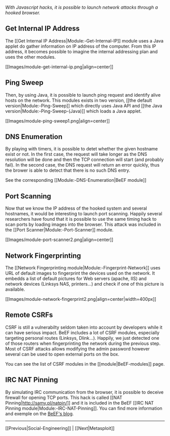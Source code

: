 _With Javascript hacks, it is possible to launch network attacks through a hooked browser._

## Get Internal IP Address

The [[Get Internal IP Address|Module:-Get-Internal-IP]] module uses a Java applet do gather information on IP address of the computer. From this IP address, it becomes possible to imagine the internal addressing plan and uses the other modules.

[[Images/module-get-internal-ip.png|align=center]]

## Ping Sweep 

Then, by using Java, it is possible to launch ping request and identify alive hosts on the network. This modules exists in two version, [[the default version|Module:-Ping-Sweep]] which directly uses Java API and [[the Java version|Module:-Ping-Sweep-(Java)]] which loads a Java applet.

[[Images/module-ping-sweep1.png|align=center]]

## DNS Enumeration

By playing with timers, it is possible to detet whether the given hostname exist or not. In the first case, the request will take longer as the DNS resolution will be done and then the TCP connection will start (and probably fail). In the second case, the DNS request will return an error quickly, thus the brower is able to detect that there is no such DNS entry.

See the corresponding [[Module:-DNS-Enumeration|BeEF module]]

## Port Scanning

Now that we know the IP address of the hooked system and several hostnames, it would be interesting to launch port scanning. Happily several researchers have found that it is possible to use the same timing hack to scan ports by loading images into the browser. This attack was included in the [[Port Scanner|Module:-Port-Scanner]] module.

[[Images/module-port-scanner2.png|align=center]]

## Network Fingerprinting

The [[Network Fingerprinting module|Module:-Fingerprint-Network]] uses URL of default images to fingerprint the devices used on the network. It embedds a list of default pictures for Web servers (apache, IIS) and network devices (Linksys NAS, printers...) and check if one of this picture is available.

[[Images/module-network-fingerprint2.png|align=center|width=400px]]

## Remote CSRFs

CSRF is still a vulnerabilty seldom taken into account by developers while it can have serious impact. BeEF includes a lot of CSRF modules, especially targeting personal routes (Linksys, Dlink...). Happily, we just detected one of those routers when fingerprinting the network during the previous step. Most of CSRF attacks allows modifying the admin password however several can be used to open external ports on the box.

You can see the list of CSRF modules in the [[module|BeEF-modules]] page.

## IRC NAT Pinning

By simulating IRC communication from the browser, it is possible to deceive firewall for opening TCP ports. This hack is called [[NAT Pinning|http://samy.pl/natpin/]] and it is included in the BeEF [[IRC NAT Pinning module|Module:-IRC-NAT-Pinning]]. You can find more information and exemple on the [BeEF's blog](http://blog.beefproject.com/2012/07/opening-closed-ports-on-nat-device-and.html).

***
[[Previous|Social-Engineering]] | [[Next|Metasploit]]